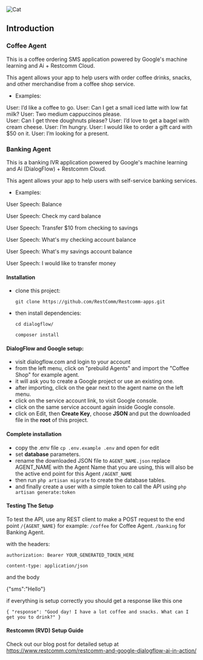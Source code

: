 ![Cat](https://www.telestax.com/wp-content/uploads/2019/05/TelestaxLogo_325px.png)



## Introduction

### Coffee Agent
This is a coffee ordering SMS application powered by Google's machine learning and Ai + Restcomm Cloud.

This agent allows your app to help users with order coffee drinks, snacks, and other merchandise from a coffee shop service. 

* Examples: 

User: I’d like a coffee to go. 
User: Can I get a small iced latte with low fat milk? 
User: Two medium cappuccinos please.  
User: Can I get three doughnuts please? 
User: I’d love to get a bagel with cream cheese. 
User: I’m hungry. 
User: I would like to order a gift card with $50 on it. 
User: I’m looking for a present.

### Banking Agent
This is a banking IVR application powered by Google's machine learning and Ai (DialogFlow) + Restcomm Cloud.

This agent allows your app to help users with self-service banking services.

* Examples: 

User Speech: Balance

User Speech: Check my card balance

User Speech: Transfer $10 from checking to savings

User Speech: What's my checking account balance

User Speech: What's my savings account balance

User Speech: I would like to transfer money


#### Installation
* clone this project:

    ``git clone https://github.com/RestComm/Restcomm-apps.git``

* then install dependencies:

    ``cd dialogflow/``
    
    ``composer install``
#### DialogFlow and Google setup:
* visit dialogflow.com and login to your account
* from the left menu, click on "prebuild Agents" and import the "Coffee Shop" for example agent.
* it will ask you to create a Google project or use an existing one.
* after importing, click on the gear next to the agent name on the left menu.
* click on the service account link, to visit Google console.
* click on the same service account again inside Google console.
* click on Edit, then **Create Key**, choose **JSON** and put the downloaded file in the **root** of this project.

#### Complete installation
* copy the .env file `cp .env.example .env` and open for edit
* set **database** parameters.
* rename the downloaded JSON file to `AGENT_NAME.json` replace AGENT_NAME with the Agent Name that you are using, this will also be the active end point for this Agent `/AGENT_NAME`
* then run `php artisan migrate` to create the database tables.
* and finally create a user with a simple token to call the API using
`php artisan generate:token`

 #### Testing The Setup
 To test the API, use any REST client to make a POST request to the end point `/{AGENT_NAME}`
  for example:
 `/coffee` for Coffee Agent.
 `/banking` for Banking Agent.
 
 with the headers:
 
 `authorization: Bearer YOUR_GENERATED_TOKEN_HERE`
 
 `content-type: application/json`
 
 and  the body
 
 {"sms":"Hello"}
 
if everything is setup correctly you should get a response like this one


``{
  "response": "Good day! I have a lot coffee and snacks. What can I get you to drink?"
  }``
  
 #### Restcomm (RVD) Setup Guide 
  
Check out our blog post for detailed setup at https://www.restcomm.com/restcomm-and-google-dialogflow-ai-in-action/
